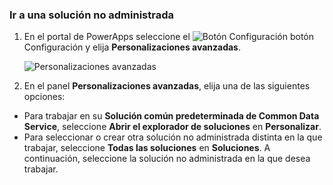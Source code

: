 ### <a name="navigate-to-an-unmanaged-solution"></a>Ir a una solución no administrada

1. En el portal de PowerApps seleccione el ![Botón Configuración](../administrator/media/settings-button-nav-bar.png) botón Configuración y elija **Personalizaciones avanzadas**.

    ![Personalizaciones avanzadas](../maker/common-data-service/media/advanced-customizations-menu.png)

1. En el panel **Personalizaciones avanzadas**, elija una de las siguientes opciones:

 - Para trabajar en su **Solución común predeterminada de Common Data Service**, seleccione **Abrir el explorador de soluciones** en **Personalizar**.
 - Para seleccionar o crear otra solución no administrada distinta en la que trabajar, seleccione **Todas las soluciones** en **Soluciones**. A continuación, seleccione la solución no administrada en la que desea trabajar.
